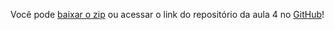 Você pode [baixar o zip](https://github.com/alura-cursos/3513-JS-fundamentos1/archive/refs/heads/aula-4.zip) ou acessar o link do repositório da aula 4 no [GitHub](https://github.com/alura-cursos/3513-JS-fundamentos1/tree/aula-4)!